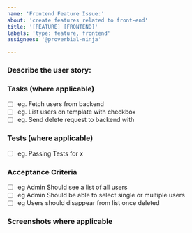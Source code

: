 ```yaml
---
name: 'Frontend Feature Issue:'
about: 'create features related to front-end'
title: '[FEATURE] [FRONTEND]'
labels: 'type: feature, frontend'
assignees: '@proverbial-ninja'

---
```


### Describe the user story:
<!-- eg Admin should be able to delete single or multiple users so that it is easier to manage users.  -->
### Tasks (where applicable)
<!-- Please describe front-end tasks needed to accomplished this-->
- [ ]  eg. Fetch users from backend
- [ ]  eg. List users on template with checkbox
- [ ]  eg. Send delete request to backend with

### Tests (where applicable)
<!-- Please describe tests-->
- [ ]  eg. Passing Tests for x

### Acceptance Criteria
<!-- Detailed checklist of acceptance criteria  -->
- [ ] eg Admin Should see a list of all users
- [ ] eg Admin Should be able to select single or multiple users
- [ ] eg Users should disappear from list once deleted

### Screenshots where applicable
